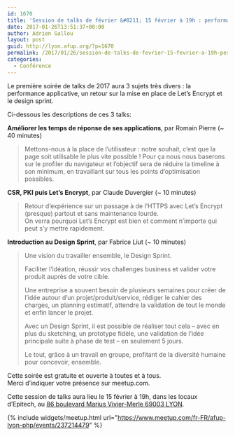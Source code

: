 ```yaml
---
id: 1670
title: 'Session de talks de février &#8211; 15 février à 19h : performance, let&rsquo;sencypt et design sprint'
date: 2017-01-26T13:51:37+00:00
author: Adrien Gallou
layout: post
guid: http://lyon.afup.org/?p=1670
permalink: /2017/01/26/session-de-talks-de-fevrier-15-fevrier-a-19h-performance-letsencypt-et-design-sprint/
categories:
  - Conférence
---
```

Le première soirée de talks de 2017 aura 3 sujets très divers : la performance applicative, un retour sur la mise en place de Let&rsquo;s Encrypt et le design sprint.

Ci-dessous les descriptions de ces 3 talks:

**Améliorer les temps de réponse de ses applications**, par Romain Pierre (~ 40 minutes)

> Mettons-nous à la place de l’utilisateur : notre souhait, c’est que la page soit utilisable le plus vite possible ! Pour ça nous nous baserons sur le profiler du navigateur et l’objectif sera de réduire la timeline à son minimum, en travaillant sur tous les points d&rsquo;optimisation possibles. 

**CSR, PKI puis Let&rsquo;s Encrypt**, par Claude Duvergier (~ 10 minutes)

> Retour d&rsquo;expérience sur un passage à de l&rsquo;HTTPS avec Let&rsquo;s Encrypt (presque) partout et sans maintenance lourde.  
> On verra pourquoi Let&rsquo;s Encrypt est bien et comment n&rsquo;importe qui peut s&rsquo;y mettre rapidement. 

**Introduction au Design Sprint**, par Fabrice Liut (~ 10 minutes)

> Une vision du travailler ensemble, le Design Sprint.
> 
> Faciliter l&rsquo;idéation, réussir vos challenges business et valider votre produit auprès de votre cible.
> 
> Une entreprise a souvent besoin de plusieurs semaines pour créer de l&rsquo;idée autour d&rsquo;un projet/produit/service, rédiger le cahier des charges, un planning estimatif, attendre la validation de tout le monde et enfin lancer le projet.
> 
> Avec un Design Sprint, il est possible de réaliser tout cela &#8211; avec en plus du sketching, un prototype fidèle, une validation de l&rsquo;idée principale suite à phase de test &#8211; en seulement 5 jours.
> 
> Le tout, grâce à un travail en groupe, profitant de la diversité humaine pour concevoir, ensemble. 

Cette soirée est gratuite et ouverte à toutes et à tous.  
Merci d&rsquo;indiquer votre présence sur meetup.com.

Cette session de talks aura lieu le 15 février à 19h, dans les locaux d’Epitech, au [86 boulevard Marius Vivier-Merle 69003 LYON](https://goo.gl/maps/LuS4a14VHrQ2).

{% include widgets/meetup.html url="https://www.meetup.com/fr-FR/afup-lyon-php/events/237214479" %}
